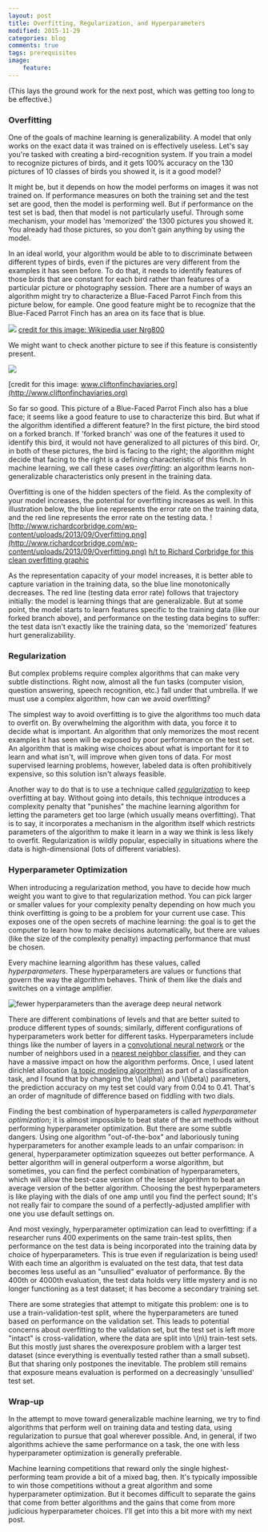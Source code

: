 ```yaml
---
layout: post
title: Overfitting, Regularization, and Hyperparameters
modified: 2015-11-29
categories: blog
comments: true
tags: prerequisites
image:
    feature:
---
```


(This lays the ground work for the next post, which was getting too long to be effective.)

### Overfitting

One of the goals of machine learning is generalizability. A model that only works on the exact data it was trained on is effectively useless. Let's say you're tasked with creating a bird-recognition system. If you train a model to recognize pictures of birds, and it gets 100% accuracy on the 130 pictures of 10 classes of birds you showed it, is it a good model?

It might be, but it depends on how the model performs on images it was not trained on. If performance measures on both the training set and the test set are good, then the model is performing well. But if performance on the test set is bad, then that model is not particularly useful. Through some mechanism, your model has 'memorized' the 1300 pictures you showed it. You already had those pictures, so you don't gain anything by using the model.

In an ideal world, your algorithm would be able to to discriminate between different types of birds, even if the pictures are very different from the examples it has seen before. To do that, it needs to identify features of those birds that are constant for each bird rather than features of a particular picture or photography session. There are a number of ways an algorithm might try to characterize a Blue-Faced Parrot Finch from this picture below, for eample. One good feature might be to recognize that the Blue-Faced Parrot Finch has an area on its face that is blue.

![](https://upload.wikimedia.org/wikipedia/commons/thumb/9/9e/Blue-faced_Parrotfinch.jpg/1024px-Blue-faced_Parrotfinch.jpg)
[credit for this image: Wikipedia user Nrg800](https://upload.wikimedia.org/wikipedia/commons/thumb/9/9e/Blue-faced_Parrotfinch.jpg/1024px-Blue-faced_Parrotfinch.jpg)

We might want to check another picture to see if this feature is consistently present.

![](http://www.cliftonfinchaviaries.org/fsa/blue/bf9.JPG)

[credit for this image:  www.cliftonfinchaviaries.org](http://www.cliftonfinchaviaries.org)

So far so good. This picture of a Blue-Faced Parrot Finch also has a blue face; it seems like a good feature to use to characterize this bird. But what if the algorithm identified a different feature? In the first picture, the bird stood on a forked branch. If 'forked branch' was one of the features it used to identify this bird, it would not have generalized to all pictures of this bird. Or, in both of these pictures, the bird is facing to the right; the algorithm might decide that facing to the right is a defining characteristic of this finch. In machine learning, we call these cases *overfitting*: an algorithm learns non-generalizable characteristics only present in the training data.

Overfitting is one of the hidden specters of the field. As the complexity of your model increases, the potential for overfitting increases as well. In this illustration below, the blue line represents the error rate on the training data, and the red line represents the error rate on the testing data.
![http://www.richardcorbridge.com/wp-content/uploads/2013/09/Overfitting.png](http://www.richardcorbridge.com/wp-content/uploads/2013/09/Overfitting.png)
[h/t to Richard Corbridge for this clean overfitting graphic](www.richardcorbridge.com)

As the representation capacity of your model increases, it is better able to capture variation in the training data, so the blue line monotonically decreases. The red line (testing data error rate) follows that trajectory initially: the model is learning things that are generalizable. But at some point, the model starts to learn features specific to the training data (like our forked branch above), and performance on the testing data begins to suffer: the test data isn't exactly like the training data, so the 'memorized' features hurt generalizability.


### Regularization

But complex problems require complex algorithms that can make very subtle distinctions. Right now, almost all the fun tasks (computer vision, question answering, speech recognition, etc.) fall under that umbrella. If we must use a complex algorithm, how can we avoid overfitting?

The simplest way to avoid overfitting is to give the algorithms too much data to overfit on. By overwhelming the algorithm with data, you force it to decide what is important.  An algorithm that only memorizes the most recent examples it has seen will be exposed by poor performance on the test set. An algorithm that is making wise choices about what is important for it to learn and what isn't, will improve when given tons of data. For most supervised learning problems, however, labeled data is often prohibitively expensive, so this solution isn't always feasible.

Another way to do that is to use a technique called [*regularization*](https://en.wikipedia.org/wiki/Regularization_%28mathematics%29) to keep overfitting at bay. Without going into details, this technique introduces a complexity penalty that "punishes" the machine learning algorithm for letting the parameters get too large (which usually means overfitting). That is to say, it incorporates a mechanism in the algorithm itself which restricts parameters of the algorithm to make it learn in a way we think is less likely to overfit. Regularization is wildly popular, especially in situations where the data is high-dimensional (lots of different variables).


### Hyperparameter Optimization

When introducing a regularization method, you have to decide how much weight you want to give to that regularization method. You can pick larger or smaller values for your complexity penalty depending on how much you think overfitting is going to be a problem for your current use case. This exposes one of the open secrets of machine learning: the goal is to get the computer to learn how to make decisions automatically, but there are values (like the size of the complexity penalty) impacting performance that must be chosen.

Every machine learning algorithm has these values, called *hyperparameters*. These hyperparameters are values or functions that govern the way the algorithm behaves. Think of them like the dials and switches on a vintage amplifier.

![fewer hyperparameters than the average deep neural network](https://bb3blog.files.wordpress.com/2012/06/san-505-copy.jpg)

There are different combinations of levels and  that are better suited to produce different types of sounds; similarly, different configurations of hyperparameters work better for different tasks. Hyperparameters include things like the number of layers in a [convolutional neural network](http://ufldl.stanford.edu/tutorial/supervised/ConvolutionalNeuralNetwork/) or the number of neighbors used in a [nearest neighbor classifier](https://en.wikipedia.org/wiki/K-nearest_neighbors_algorithm), and they can have a massive impact on how the algorithm performs. Once, I used latent dirichlet allocation [(a topic modeling algorithm)](http://ai.stanford.edu/~ang/papers/nips01-lda.pdf) as part of a classification task, and I found that by changing the \\(\alpha\\) and \\(\beta\\) parameters, the prediction accuracy on my test set could vary from 0.04 to 0.41. That's an order of magnitude of difference based on fiddling with two dials.

Finding the best combination of hyperparameters is called *hyperparameter optimization*; it is almost impossible to beat state of the art methods without performing hyperparameter optimization. But there are some subtle dangers. Using one algorithm "out-of-the-box" and laboriously tuning hyperparameters for another example leads to an unfair comparison: in general, hyperparameter optimization squeezes out better performance. A better algorithm will in general outperform a worse algorithm, but sometimes, you can find the perfect combination of hyperparameters, which will allow the best-case version of the lesser algorithm to beat an average version of the better algorithm. Choosing the best hyperparameters is like playing with the dials of one amp until you find the perfect sound; It's not really fair to compare the sound of a perfectly-adjusted amplifier with one you use default settings on.

And most vexingly, hyperparameter optimization can lead to overfitting: if a researcher runs 400 experiments on the same train-test splits, then performance on the test data is being incorporated into the training data by choice of hyperparameters. This is true even if regularization is being used! With each time an algorithm is evaluated on the test data, that test data becomes less useful as an "unsullied" evaluator of performance. By the 400th or 4000th evaluation, the test data holds very little mystery and is no longer functioning as a test dataset; it has become a secondary training set.

There are some strategies that attempt to mitigate this problem: one is to use a train-validation-test split, where the hyperparameters are tuned based on performance on the validation set. This leads to potential concerns about overfitting to the validation set, but the test set is left more "intact" is cross-validation, where the data are split into \\(n\\) train-test sets. But this mostly just shares the overexposure problem with a larger test dataset (since everything is eventually tested rather than a small subset). But that sharing only postpones the inevitable. The problem still remains that exposure means evaluation is performed on a decreasingly 'unsullied' test set.

### Wrap-up
In the attempt to move toward generalizable machine learning, we try to find algorithms that perform well on training data and testing data, using regularization to pursue that goal wherever possible. And, in general, if two algorithms achieve the same performance on a task, the one with less hyperparameter optimization is generally preferable.

Machine learning competitions that reward only the single highest-performing team provide a bit of a mixed bag, then. It's typically impossible to win those competitions without a great algorithm and some hyperparameter optimization. But it becomes difficult to separate the gains that come from better algorithms and the gains that come from more judicious hyperparameter choices. I'll get into this a bit more with my next post.
